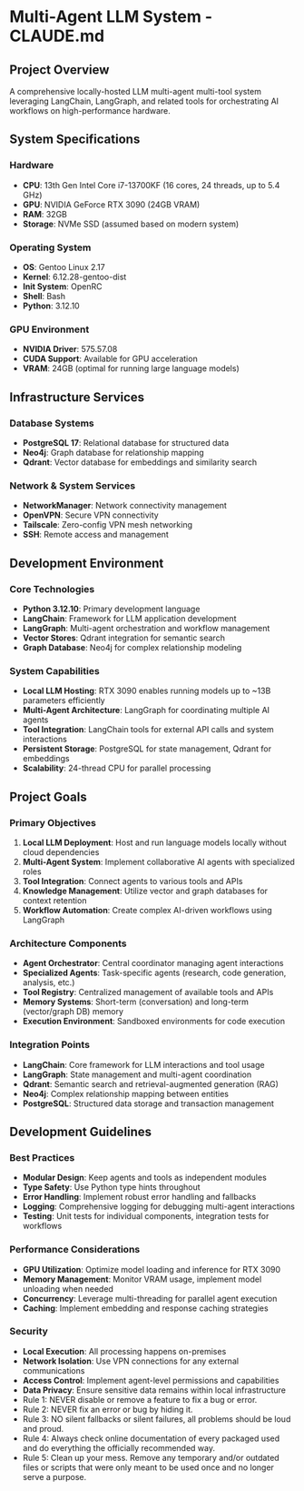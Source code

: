 # Multi-Agent LLM System - CLAUDE.md

## Project Overview
A comprehensive locally-hosted LLM multi-agent multi-tool system leveraging LangChain, LangGraph, and related tools for orchestrating AI workflows on high-performance hardware.

## System Specifications

### Hardware
- **CPU**: 13th Gen Intel Core i7-13700KF (16 cores, 24 threads, up to 5.4 GHz)
- **GPU**: NVIDIA GeForce RTX 3090 (24GB VRAM)
- **RAM**: 32GB
- **Storage**: NVMe SSD (assumed based on modern system)

### Operating System
- **OS**: Gentoo Linux 2.17
- **Kernel**: 6.12.28-gentoo-dist
- **Init System**: OpenRC
- **Shell**: Bash
- **Python**: 3.12.10

### GPU Environment
- **NVIDIA Driver**: 575.57.08
- **CUDA Support**: Available for GPU acceleration
- **VRAM**: 24GB (optimal for running large language models)

## Infrastructure Services

### Database Systems
- **PostgreSQL 17**: Relational database for structured data
- **Neo4j**: Graph database for relationship mapping
- **Qdrant**: Vector database for embeddings and similarity search

### Network & System Services
- **NetworkManager**: Network connectivity management
- **OpenVPN**: Secure VPN connectivity
- **Tailscale**: Zero-config VPN mesh networking
- **SSH**: Remote access and management

## Development Environment

### Core Technologies
- **Python 3.12.10**: Primary development language
- **LangChain**: Framework for LLM application development
- **LangGraph**: Multi-agent orchestration and workflow management
- **Vector Stores**: Qdrant integration for semantic search
- **Graph Database**: Neo4j for complex relationship modeling

### System Capabilities
- **Local LLM Hosting**: RTX 3090 enables running models up to ~13B parameters efficiently
- **Multi-Agent Architecture**: LangGraph for coordinating multiple AI agents
- **Tool Integration**: LangChain tools for external API calls and system interactions
- **Persistent Storage**: PostgreSQL for state management, Qdrant for embeddings
- **Scalability**: 24-thread CPU for parallel processing

## Project Goals

### Primary Objectives
1. **Local LLM Deployment**: Host and run language models locally without cloud dependencies
2. **Multi-Agent System**: Implement collaborative AI agents with specialized roles
3. **Tool Integration**: Connect agents to various tools and APIs
4. **Knowledge Management**: Utilize vector and graph databases for context retention
5. **Workflow Automation**: Create complex AI-driven workflows using LangGraph

### Architecture Components
- **Agent Orchestrator**: Central coordinator managing agent interactions
- **Specialized Agents**: Task-specific agents (research, code generation, analysis, etc.)
- **Tool Registry**: Centralized management of available tools and APIs
- **Memory Systems**: Short-term (conversation) and long-term (vector/graph DB) memory
- **Execution Environment**: Sandboxed environments for code execution

### Integration Points
- **LangChain**: Core framework for LLM interactions and tool usage
- **LangGraph**: State management and multi-agent coordination
- **Qdrant**: Semantic search and retrieval-augmented generation (RAG)
- **Neo4j**: Complex relationship mapping between entities
- **PostgreSQL**: Structured data storage and transaction management

## Development Guidelines

### Best Practices
- **Modular Design**: Keep agents and tools as independent modules
- **Type Safety**: Use Python type hints throughout
- **Error Handling**: Implement robust error handling and fallbacks
- **Logging**: Comprehensive logging for debugging multi-agent interactions
- **Testing**: Unit tests for individual components, integration tests for workflows

### Performance Considerations
- **GPU Utilization**: Optimize model loading and inference for RTX 3090
- **Memory Management**: Monitor VRAM usage, implement model unloading when needed
- **Concurrency**: Leverage multi-threading for parallel agent execution
- **Caching**: Implement embedding and response caching strategies

### Security
- **Local Execution**: All processing happens on-premises
- **Network Isolation**: Use VPN connections for any external communications
- **Access Control**: Implement agent-level permissions and capabilities
- **Data Privacy**: Ensure sensitive data remains within local infrastructure
- Rule 1: NEVER disable or remove a feature to fix a bug or error.
- Rule 2: NEVER fix an error or bug by hiding it.
- Rule 3: NO silent fallbacks or silent failures, all problems should be loud and proud.
- Rule 4: Always check online documentation of every packaged used and do everything the officially recommended way.
- Rule 5: Clean up your mess.  Remove any temporary and/or outdated files or scripts that were only meant to be used once and no longer serve a purpose.
